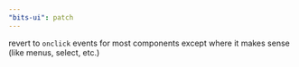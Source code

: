 ```yaml
---
"bits-ui": patch
---
```


revert to `onclick` events for most components except where it makes sense (like menus, select, etc.)
